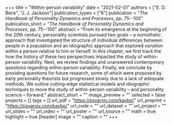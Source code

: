 +++
title = "Within-person variability"
date = "2021-02-01"
authors = ["E. D. Beck", "J. J. Jackson"]
publication_types = ["6"]
publication = "_The Handbook of Personality Dynamics and Processes_, pp. 75--100"
publication_short = "_The Handbook of Personality Dynamics and Processes_, pp. 75--100"
abstract = "From its emergence at the beginning of the 20th century, personality scientists pursued two goals – a nomothetic approach that investigated the structure of individual differences between people in a population and an idiographic approach that explored variation within a person relative to him or herself. In this chapter, we first track the how the history of these two perspectives impacted the study of within-person variability. Next, we review findings and unanswered contemporary questions regarding within-person variability. Finally, we conclude by providing questions for future research, some of which were proposed by early personality theorists but progressed slowly due to a lack of adequate methods. We outline cutting-edge statistical models and idiographic techniques to move the study of within-person variability – and personality science – forward."
abstract_short = ""
image_preview = ""
selected = false
projects = []
tags = []
url_pdf = "https://psyarxiv.com/kavbp/"
url_preprint = "https://psyarxiv.com/kavbp/"
url_code = ""
url_dataset = ""
url_project = ""
url_slides = ""
url_video = ""
url_poster = ""
url_source = ""
math = true
highlight = true
[header]
image = ""
caption = ""
+++
